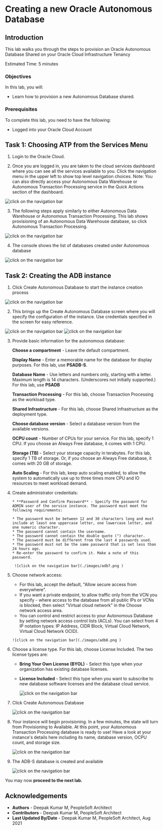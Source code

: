 # Creating a new Oracle Autonomous Database

## Introduction
This lab walks you through the steps to provision an Oracle Autonomous Database Shared on your Oracle Cloud Infrastructure Tenancy

Estimated Time: 5 minutes

### Objectives

In this lab, you will:
* Learn how to provision a new Autonomous Database shared.

### Prerequisites

To complete this lab, you need to have the following:
* Logged into your Oracle Cloud Account


## Task 1: Choosing ATP from the Services Menu
1. Login to the Oracle Cloud.
  
2. Once you are logged in, you are taken to the cloud services dashboard where you can see all the services available to you. Click the navigation menu in the upper left to show top level navigation choices.
  Note: You can also directly access your Autonomous Data Warehouse or Autonomous Transaction Processing service in the Quick Actions section of the dashboard.

  ![click on the navigation bar](./images/adb1.png )
  
3. The following steps apply similarly to either Autonomous Data Warehouse or Autonomous Transaction Processing. This lab shows provisioning of an Autonomous Data Warehouse database, so click Autonomous Transaction Processing.

  ![click on the navigation bar](./images/adb2.png )

4. The console shows the list of databases created under Autonomous database

 ![click on the navigation bar](./images/adb3.png )


## Task 2: Creating the ADB instance
1. Click Create Autonomous Database to start the instance creation process

  
  ![click on the navigation bar](./images/adb4.png )

2.	This brings up the Create Autonomous Database screen where you will specify the configuration of the instance. Use credentials specified in the screen for easy reference.

  ![click on the navigation bar](./images/adb5.png )
  ![click on the navigation bar](./images/adb6.png )

3.	Provide basic information for the autonomous database:
       
       **Choose a compartment** - Leave the default compartment.

       **Display Name** - Enter a memorable name for the database for display purposes. For this lab, use **PSADB-S**.

       **Database Name** - Use letters and numbers only, starting with a letter. Maximum length is 14 characters. (Underscores not initially supported.) For this lab, use **PSADB**

       **Transaction Processing** - For this lab, choose Transaction Processing as the workload type.

       **Shared Infrastructure** - For this lab, choose Shared Infrastructure as the deployment type.

       **Choose database version** - Select a database version from the available versions.

       **OCPU count** - Number of CPUs for your service. For this lab, specify 1 CPU. If you choose an Always Free database, it comes with 1 CPU.

       **Storage (TB)** - Select your storage capacity in terabytes. For this lab, specify 1 TB of storage. Or, if you choose an Always Free database, it comes with 20 GB of storage.

       **Auto Scaling** - For this lab, keep auto scaling enabled, to allow the system to automatically use up to three times more CPU and IO resources to meet workload demand.

4. Create administrator credentials:

       * **Password and Confirm Password** - Specify the password for ADMIN user of the service instance. The password must meet the following requirements:

       * The password must be between 12 and 30 characters long and must include at least one uppercase letter, one lowercase letter, and one numeric character.
       * The password cannot contain the username.
       * The password cannot contain the double quote (") character.
       * The password must be different from the last 4 passwords used.
       * The password must not be the same password that is set less than 24 hours ago.
       * Re-enter the password to confirm it. Make a note of this password.
       
        ![click on the navigation bar](./images/adb7.png )

5.	Choose network access:
       * For this lab, accept the default, "Allow secure access from everywhere".
       * If you want a private endpoint, to allow traffic only from the VCN you specify - where access    to the database from all public IPs or VCNs is blocked, then select "Virtual cloud network" in the Choose network access area.
       * You can control and restrict access to your Autonomous Database by setting network access control lists (ACLs). You can select from 4 IP notation types: IP Address, CIDR Block, Virtual Cloud Network, Virtual Cloud Network OCID).

        ![click on the navigation bar](./images/adb8.png )

6.	 Choose a license type. For this lab, choose License Included. The two license types are:

       * **Bring Your Own License (BYOL)** - Select this type when your organization has existing database licenses.
       * **License Included** - Select this type when you want to subscribe to new database software licenses and the database cloud service.
         
         ![click on the navigation bar](./images/adb9.png )

7. Click Create Autonomous Database
    
    ![click on the navigation bar](./images/adb10.png )


8. Your instance will begin provisioning. In a few minutes, the state will turn from Provisioning to Available. At this point, your Autonomous Transaction Processing database is ready to use! Have a look at your instance's details here including its name, database version, OCPU count, and storage size.
 
    ![click on the navigation bar](./images/adb11.png )

9. The ADB-S database is created and available
    
    ![click on the navigation bar](./images/adb12.png )

You may now **proceed to the next lab.**


## Acknowledgements
* **Authors** - Deepak Kumar M, PeopleSoft Architect
* **Contributors** - Deepak Kumar M, PeopleSoft Architect
* **Last Updated By/Date** - Deepak Kumar M, PeopleSoft Architect, Aug 2021
